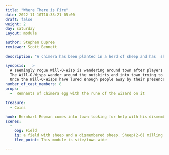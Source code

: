 ```yaml
---
title: "Where There is Fire"
date: 2022-11-10T10:33:21-05:00
draft: false
weight: 2
day: saturday
Layout: module

author: Stephen Dupree
reviewer: Scott Bennett

description: "A chimera has been planted in a herd of sheep and has  shapeshifted into one of the sheep. It is plucking them off when hungry. "

synopsis:   >
  A seemingly rogue Will-O-Wisp is wandering around town after players start settling in for the night after dealing with The Changed Ones. This Will-O-Wisp has an agenda unlike most Will-O-Wisps floating around the lands at night. The Will-O-Wisp has a magical tree it calls home with its fellow Wisps, but Hessol Korag the Vampire has threatened to destroy this tree with a Cold Iron Axe if the Wisps do not do its bidding. 
  The Will-O-Wisps wander around the outskirts and into town trying to gather as many people as possible to lure to Hessol Korag’s blood feast. The self-proclaimed Vampire Prince Hessol has been working on replenishing his feeding stock and with a huge disruption in town with fresh blood he plans to do just that!  
  Once the Will-O-Wisps have lured enough people away by their presence or by Arcane Charming them and commanding them to “Follow Me” the Wisps will return to Hessol with his newly converted Ghouls to feast upon them after a fresh bite. Hessol and the 5 Ghouls are waiting in an ambush near unused cabins down the other side of town for the new arrivals to the blood feast. 
number_of_cast_members: 8
props: 
  -  Remnants of Chimera egg with the rune of the wizard on it

treasure: 
  - Coins

hook: Bernhart Repman comes into town looking for help with his dismembered sheep.
scenes: 
  - 
    oog: Field
    ig: a field with sheep and a dismembered sheep. Sheep(2-6) milling about. Remnants of Chimera egg with the rune of the wizard on it
    flee_point: This module is site/town wide

---
```

